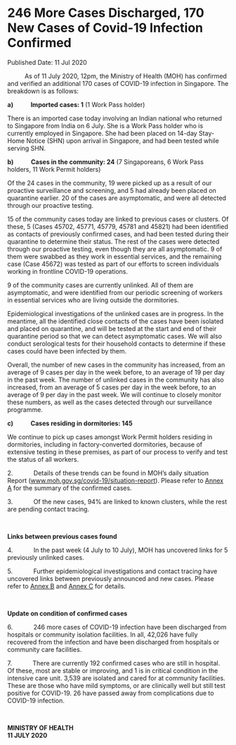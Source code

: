 <html>
    <meta http-equiv="Content-Type" content="text/html; charset=utf-8"/>
    <meta charset="utf-8"/>
    <title>246 More Cases Discharged, 170 New Cases of Covid-19 Infection Confirmed </title>
    <body><h1>246 More Cases Discharged, 170 New Cases of Covid-19 Infection Confirmed </h1>
    <p>Published Date: 11 Jul 2020</p> <p>&nbsp;&nbsp;&nbsp;&nbsp;&nbsp;&nbsp;&nbsp;&nbsp;&nbsp; As of 11 July 2020, 12pm, the Ministry of Health (MOH) has confirmed and verified an additional 170 cases of COVID-19 infection in Singapore. The breakdown is as follows: </p><p><strong>a)&nbsp;&nbsp;&nbsp;&nbsp;&nbsp;&nbsp;&nbsp;&nbsp;&nbsp;&nbsp;&nbsp; Imported cases: 1</strong> (1 Work Pass holder)</p><p>There is an imported case today involving an Indian national who returned to Singapore from India on 6 July. She is a Work Pass holder who is currently employed in Singapore. She had been placed on 14-day Stay-Home Notice (SHN) upon arrival in Singapore, and had been tested while serving SHN.</p><p><strong>b)&nbsp;&nbsp;&nbsp;&nbsp;&nbsp;&nbsp;&nbsp;&nbsp;&nbsp;&nbsp;&nbsp; Cases in the community: 24</strong> (7 Singaporeans, 6 Work Pass holders, 11 Work Permit holders)</p><p>Of the 24 cases in the community, 19 were picked up as a result of our proactive surveillance and screening, and 5 had already been placed on quarantine earlier. 20 of the cases are asymptomatic, and were all detected through our proactive testing. </p><p>15 of the community cases today are linked to previous cases or clusters. Of these, 5 (Cases 45702, 45771, 45779, 45781 and 45821) had been identified as contacts of previously confirmed cases, and had been tested during their quarantine to determine their status. The rest of the cases were detected through our proactive testing, even though they are all asymptomatic. 9 of them were swabbed as they work in essential services, and the remaining case (Case 45672) was tested as part of our efforts to screen individuals working in frontline COVID-19 operations.</p><p>9 of the community cases are currently unlinked. All of them are asymptomatic, and were identified from our periodic screening of workers in essential services who are living outside the dormitories. </p><p>Epidemiological investigations of the unlinked cases are in progress. In the meantime, all the identified close contacts of the cases have been isolated and placed on quarantine, and will be tested at the start and end of their quarantine period so that we can detect asymptomatic cases. We will also conduct serological tests for their household contacts to determine if these cases could have been infected by them. </p><p>Overall, the number of new cases in the community has increased, from an average of 9 cases per day in the week before, to an average of 19 per day in the past week. The number of unlinked cases in the community has also increased, from an average of 5 cases per day in the week before, to an average of 9 per day in the past week. We will continue to closely monitor these numbers, as well as the cases detected through our surveillance programme.</p><p><strong>c)&nbsp;&nbsp;&nbsp;&nbsp;&nbsp;&nbsp;&nbsp;&nbsp;&nbsp;&nbsp;&nbsp; Cases residing in dormitories: 145</strong></p><p>We continue to pick up cases amongst Work Permit holders residing in dormitories, including in factory-converted dormitories, because of extensive testing in these premises, as part of our process to verify and test the status of all workers. </p><p>2.&nbsp;&nbsp;&nbsp;&nbsp;&nbsp;&nbsp;&nbsp;&nbsp;&nbsp;&nbsp;&nbsp; Details of these trends can be found in MOH’s daily situation Report (<a title="" href="http://www.moh.gov.sg/covid-19/situation-report" target="_blank" data-saferedirecturl="https://www.google.com/url?q=http://www.moh.gov.sg/covid-19/situation-report&amp;source=gmail&amp;ust=1594565106037000&amp;usg=AFQjCNHLoBPdIRJqLuYrLc_kt7bGU8o_4A">www.moh.gov.sg/covid-19/<wbr>situation-report</a>). Please refer to <a title="Annex A" href="/docs/librariesprovider5/pressroom/press-releases/annex-a-11-jul.pdf?sfvrsn=3ede0069_2">Annex A</a>&nbsp;for the summary of the confirmed cases. </p><p>3.&nbsp;&nbsp;&nbsp;&nbsp;&nbsp;&nbsp;&nbsp;&nbsp;&nbsp;&nbsp;&nbsp; Of the new cases, 94% are linked to known clusters, while the rest are pending contact tracing. </p><p>&nbsp;</p><p><strong>Links between previous cases found</strong></p><p>4.&nbsp;&nbsp;&nbsp;&nbsp;&nbsp;&nbsp;&nbsp;&nbsp;&nbsp;&nbsp;&nbsp; In the past week (4 July to 10 July), MOH has uncovered links for 5 previously unlinked cases. </p><p>5.&nbsp;&nbsp;&nbsp;&nbsp;&nbsp;&nbsp;&nbsp;&nbsp;&nbsp;&nbsp;&nbsp; Further epidemiological investigations and contact tracing have uncovered links between previously announced and new cases. Please refer to <a title="Annex B" href="/docs/librariesprovider5/pressroom/press-releases/annex-b-11-jul.pdf?sfvrsn=f412872e_2">Annex B</a>&nbsp;and <a title="Annex C" href="/docs/librariesprovider5/pressroom/press-releases/annex-c-11-jul.pdf?sfvrsn=895e0eb2_2">Annex C</a>&nbsp;for details. </p><p>&nbsp;</p><p><strong>Update on condition of confirmed cases</strong></p><p>6.&nbsp;&nbsp;&nbsp;&nbsp;&nbsp;&nbsp;&nbsp;&nbsp;&nbsp;&nbsp;&nbsp; 246 more cases of COVID-19 infection have been discharged from hospitals or community isolation facilities. In all, 42,026 have fully recovered from the infection and have been discharged from hospitals or community care facilities. </p><p>7.&nbsp;&nbsp;&nbsp;&nbsp;&nbsp;&nbsp;&nbsp;&nbsp;&nbsp;&nbsp;&nbsp; There are currently 192 confirmed cases who are still in hospital. Of these, most are stable or improving, and 1 is in critical condition in the intensive care unit. 3,539 are isolated and cared for at community facilities. These are those who have mild symptoms, or are clinically well but still test positive for COVID-19. 26 have passed away from complications due to COVID-19 infection. </p><p>&nbsp;&nbsp;</p><p><strong>MINISTRY OF HEALTH<br>11 JULY 2020</strong></p></body>
</html>